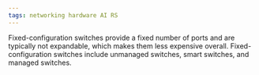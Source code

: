 ```yaml
---
tags: networking hardware AI RS
---
```


Fixed-configuration switches provide a fixed number of ports and are typically not expandable, which makes them less expensive overall. Fixed-configuration switches include unmanaged switches, smart switches, and managed switches.

